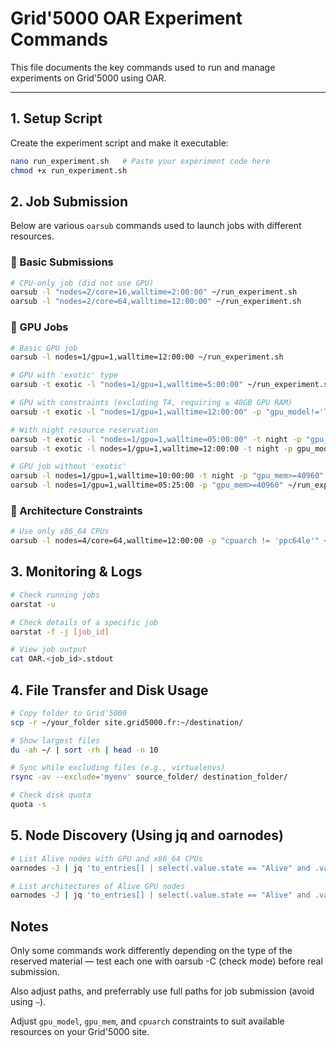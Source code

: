 # Grid'5000 OAR Experiment Commands

This file documents the key commands used to run and manage experiments on Grid'5000 using OAR.

---

## 1. Setup Script

Create the experiment script and make it executable:

```bash
nano run_experiment.sh   # Paste your experiment code here
chmod +x run_experiment.sh
```

## 2. Job Submission

Below are various `oarsub` commands used to launch jobs with different resources.

### 🔹 Basic Submissions

```bash
# CPU-only job (did not use GPU)
oarsub -l "nodes=2/core=16,walltime=2:00:00" ~/run_experiment.sh
oarsub -l "nodes=2/core=64,walltime=12:00:00" ~/run_experiment.sh
```
### 🔹 GPU Jobs
```bash
# Basic GPU job
oarsub -l nodes=1/gpu=1,walltime=12:00:00 ~/run_experiment.sh

# GPU with 'exotic' type
oarsub -t exotic -l "nodes=1/gpu=1,walltime=5:00:00" ~/run_experiment.sh

# GPU with constraints (excluding T4, requiring ≥ 40GB GPU RAM)
oarsub -t exotic -l "nodes=1/gpu=1,walltime=12:00:00" -p "gpu_model!='T4' and gpu_mem>=40960" ~/run_experiment.sh

# With night resource reservation
oarsub -t exotic -l "nodes=1/gpu=1,walltime=05:00:00" -t night -p "gpu_model!='T4' and gpu_mem>=40960" ~/run_experiment.sh
oarsub -t exotic -l nodes=1/gpu=1,walltime=12:00:00 -t night -p gpu_model!='T4' and gpu_mem>=40960 ~/run_experiment.sh

# GPU job without 'exotic'
oarsub -l nodes=1/gpu=1,walltime=10:00:00 -t night -p "gpu_mem>=40960" ~/run_experiment.sh
oarsub -l nodes=1/gpu=1,walltime=05:25:00 -p "gpu_mem>=40960" ~/run_experiment.sh
```

### 🔹 Architecture Constraints
```bash
# Use only x86_64 CPUs
oarsub -l nodes=4/core=64,walltime=12:00:00 -p "cpuarch != 'ppc64le'" ~/run_experiment.sh
```

## 3. Monitoring & Logs
```bash
# Check running jobs
oarstat -u

# Check details of a specific job
oarstat -f -j [job_id]

# View job output
cat OAR.<job_id>.stdout
```

## 4. File Transfer and Disk Usage
```bash
# Copy folder to Grid'5000
scp -r ~/your_folder site.grid5000.fr:~/destination/

# Show largest files
du -ah ~/ | sort -rh | head -n 10

# Sync while excluding files (e.g., virtualenvs)
rsync -av --exclude='myenv' source_folder/ destination_folder/

# Check disk quota
quota -s
```

## 5. Node Discovery (Using jq and oarnodes)
```bash
# List Alive nodes with GPU and x86_64 CPUs
oarnodes -J | jq 'to_entries[] | select(.value.state == "Alive" and .value.gpu != null and .value.cpuarch == "x86_64") | .value.network_address'

# List architectures of Alive GPU nodes
oarnodes -J | jq 'to_entries[] | select(.value.state == "Alive" and .value.gpu != null and .value.cpuarch != null) | .value.cpuarch'
```

## Notes
Only some commands work differently depending on the type of the reserved material — test each one with oarsub -C (check mode) before real submission.

Also adjust paths, and preferrably use full paths for job submission (avoid using `~`).

Adjust `gpu_model`, `gpu_mem`, and `cpuarch` constraints to suit available resources on your Grid'5000 site.